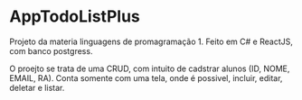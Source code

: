 # AppTodoListPlus

Projeto da materia linguagens de promagramação 1.
Feito em C# e ReactJS, com banco postgress.

O proejto se trata de uma CRUD, com intuito de cadstrar alunos (ID, NOME, EMAIL, RA).
Conta somente com uma tela, onde é possivel, incluir, editar, deletar e listar.
